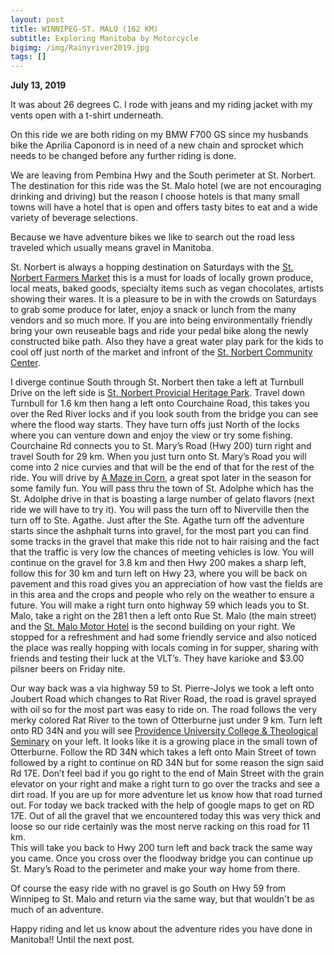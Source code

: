 ```yaml
---
layout: post
title: WINNIPEG-ST. MALO (162 KM)
subtitle: Exploring Manitoba by Motorcycle
bigimg: /img/Rainyriver2019.jpg
tags: []
---
```


**July 13, 2019**

It was about 26 degrees C.
I rode with jeans and my riding jacket with my vents open with a t-shirt underneath.

On this ride we are both riding on my BMW F700 GS since my husbands bike the Aprilia Caponord is in need of a new chain and sprocket which needs to be changed before any further riding is done.

We are leaving from Pembina Hwy and the South perimeter at St. Norbert. The destination for this ride was the St. Malo hotel
(we are not encouraging drinking and driving) but the reason I choose hotels is that many small towns will have a hotel that
is open and offers tasty bites to eat and a wide variety of beverage selections.

Because we have adventure bikes we like to search out the road less traveled which usually means gravel in Manitoba.

St. Norbert is always a hopping destination on Saturdays with the [St. Norbert Farmers Market](https://stnorbertfarmersmarket.ca/)
this is a must for loads of locally grown produce, local meats, baked goods, specialty items such as vegan chocolates, artists
showing their wares. It is a pleasure to be in with the crowds on Saturdays to grab some produce for later, enjoy a snack 
or lunch from the many vendors and so much more. If you are into being environmentally friendly bring your own reuseable bags
and ride your pedal bike along the newly constructed bike path. Also they have a great water play park for the kids to cool 
off just north of the market and infront of the [St. Norbert Community Center](https://www.stnorbertcc.ca/).  

I diverge continue South through St. Norbert then take a left at Turnbull Drive on the left side is [St. Norbert Provicial Heritage
Park](http://tourismeriel.com/en/what-to-do/festivals-events/st-norbert-provincial-heritage-park). Travel down Turnbull for 
1.6 km then hang a left onto Courchaine Road, this takes you over the Red River locks and if you look south from the bridge 
you can see where the flood way starts. They have turn offs just North of the locks where you can venture down and enjoy the 
view or try some fishing. 
Courchaine Rd connects you to St. Mary’s Road (Hwy 200) turn right and travel South for 29 km. When you just turn onto 
St. Mary’s Road you will come into 2 nice curvies and that will be the end of that for the rest of the ride. 
You will drive by  [A Maze in Corn](https://www.cornmaze.ca/), a great spot later in the season for some family fun. 
You will pass thru the town of St. Adolphe which has the St. Adolphe drive in that is boasting a large number of gelato flavors 
(next ride we will have to try it). You will pass the turn off to Niverville then the turn off to Ste. Agathe. 
Just after the Ste. Agathe turn off the adventure starts since the ashphalt turns into gravel, for the most part you can find 
some tracks in the gravel that make this ride not to hair raising and the fact that the traffic is very low the chances of 
meeting vehicles is low. 
You will continue on the gravel for 3.8 km and then Hwy 200 makes a sharp left, follow this for 30 km and turn left on Hwy 
23, where you will be back on pavement and this road gives you an appreciation of how vast the fields are in this area 
and the crops and people who rely on the weather to ensure a future. 
You will make a right turn onto highway 59 which leads you to St. Malo, take a right on the 281 then a left onto 
Rue St. Malo (the main street) and the [St. Malo Motor Hotel](https://www.travelmanitoba.com/listings/st-malo-motor-hotel/3459/) 
is the second building on your right. We stopped for a refreshment and had some friendly service and also noticed the place was
really hopping with locals coming in for supper, sharing with friends and testing their luck at the VLT’s. 
They have karioke and $3.00 pilsner beers on Friday nite.

Our way back was a via highway 59 to St. Pierre-Jolys we took a left onto Joubert Road which changes to Rat River Road, 
the road is gravel sprayed with oil so for the most part was easy to ride on. The road follows the very merky colored Rat River 
to the town of Otterburne just under 9 km. Turn left onto RD 34N and you will see [Providence University College &
Theological Seminary](https://www.prov.ca/) on your left. It looks like it is a growing place in the small town of Otterburne. 
Follow the RD 34N which takes a left onto Main Street of town followed by a right to continue on RD 34N but for some reason 
the sign said Rd 17E. Don’t feel bad if you go right to the end of Main Street with the grain elevator on your right and make 
a right turn to go over the tracks and see a dirt road. If you are up for more adventure let us know how that road turned out. 
For today we back tracked with the help of google maps to get on RD 17E. Out of all the gravel that we encountered today this 
was very thick and loose so our ride certainly was the most nerve racking on this road for 11 km.  
This will take you back to Hwy 200 turn left and back track the same way you came. 
Once you cross over the floodway bridge you can continue up St. Mary’s Road to the perimeter and make your way home from there.

Of course the easy ride with no gravel is go South on Hwy 59 from Winnipeg to St. Malo and return via the same way, but that 
wouldn't be as much of an adventure.

Happy riding and let us know about the adventure rides you have done in Manitoba!!
Until the next post.



